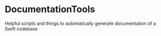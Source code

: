 # DocumentationTools
Helpful scripts and things to automatically generate documentation of a Swift codebase
